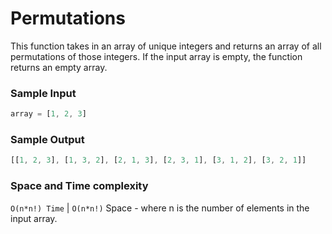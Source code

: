 # Permutations

This function takes in an array of unique integers and returns an array of all permutations of those integers. If the input array is empty, the function returns an empty array.

### Sample Input
```javascript
array = [1, 2, 3]
```
### Sample Output
```javascript
[[1, 2, 3], [1, 3, 2], [2, 1, 3], [2, 3, 1], [3, 1, 2], [3, 2, 1]]
```
### Space and Time complexity 
`O(n*n!) Time` | `O(n*n!)` Space - where n is the number of elements in the input array.